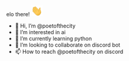 elo there! <img src="wave.gif" width="30px">

- 👋 Hi, I’m @poetofthecity
- 👀 I’m interested in ai
- 🌱 I’m currently learning python
- 💞️ I’m looking to collaborate on discord bot
- 📫 How to reach @poetofthecity on discord
